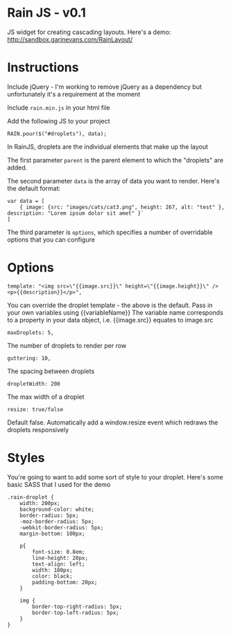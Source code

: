 Rain JS - v0.1
==============

JS widget for creating cascading layouts. Here's a demo: http://sandbox.garinevans.com/RainLayout/

Instructions
==============

Include jQuery - I'm working to remove jQuery as a dependency but unfortunately it's a requirement at the moment

Include `rain.min.js` in your html file

Add the following JS to your project

`RAIN.pour($("#droplets"), data);`

In RainJS, droplets are the individual elements that make up the layout

The first parameter `parent` is the parent element to which the "droplets" are added. 

The second parameter `data` is the array of data you want to render. Here's the default format:

    var data = [
        { image: {src: "images/cats/cat3.png", height: 267, alt: "test" }, description: "Lorem ipsum dolor sit amet" }`
    ]

The third parameter is `options`, which specifies a number of overridable options that you can configure

Options
=======

    template: "<img src=\"{{image.src}}\" height=\"{{image.height}}\" /><p>{{description}}</p>",

You can override the droplet template - the above is the default. Pass in your own variables using {{variableName}}
The variable name corresponds to a property in your data object, i.e. {{image.src}} equates to image.src

    maxDroplets: 5,

The number of droplets to render per row

    guttering: 10,

The spacing between droplets
	
	dropletWidth: 200

The max width of a droplet

	resize: true/false

Default false. Automatically add a window.resize event which redraws the droplets responsively

Styles
======

You're going to want to add some sort of style to your droplet. Here's some basic SASS that I used for the demo

	.rain-droplet {
		width: 200px;
		background-color: white;
		border-radius: 5px;
		-moz-border-radius: 5px;
		-webkit-border-radius: 5px;
		margin-bottom: 100px;

		p{
			font-size: 0.8em;
			line-height: 20px;
			text-align: left;
			width: 180px;
			color: black;
			padding-bottom: 20px;
		}

		img {
			border-top-right-radius: 5px;
			border-top-left-radius: 5px;
		}
	}